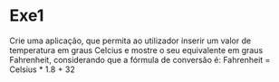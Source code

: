 # Exe1
Crie uma aplicação, que permita ao utilizador inserir um valor de temperatura em graus
Celcius e mostre o seu equivalente em graus Fahrenheit, considerando que a fórmula de
conversão é: Fahrenheit = Celsius * 1.8 + 32
